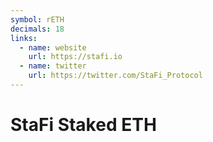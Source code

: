 ```yaml
---
symbol: rETH
decimals: 18
links:
  - name: website
    url: https://stafi.io
  - name: twitter
    url: https://twitter.com/StaFi_Protocol
---
```


# StaFi Staked ETH

